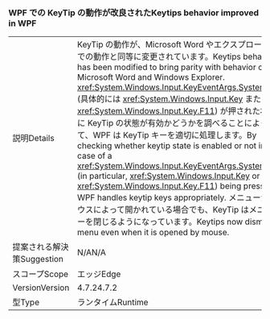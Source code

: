 ### <a name="keytips-behavior-improved-in-wpf"></a><span data-ttu-id="25df8-101">WPF での KeyTip の動作が改良された</span><span class="sxs-lookup"><span data-stu-id="25df8-101">Keytips behavior improved in WPF</span></span>

|   |   |
|---|---|
|<span data-ttu-id="25df8-102">説明</span><span class="sxs-lookup"><span data-stu-id="25df8-102">Details</span></span>|<span data-ttu-id="25df8-103">KeyTip の動作が、Microsoft Word やエクスプローラーでの動作と同等に変更されています。</span><span class="sxs-lookup"><span data-stu-id="25df8-103">Keytips behavior has been modified to bring parity with behavior on Microsoft Word and Windows Explorer.</span></span> <span data-ttu-id="25df8-104"><xref:System.Windows.Input.KeyEventArgs.SystemKey> (具体的には <xref:System.Windows.Input.Key> または <xref:System.Windows.Input.Key.F11>) が押された場合に KeyTip の状態が有効かどうかを調べることによって、WPF は KeyTip キーを適切に処理します。</span><span class="sxs-lookup"><span data-stu-id="25df8-104">By checking whether keytip state is enabled or not in the case of a <xref:System.Windows.Input.KeyEventArgs.SystemKey> (in particular, <xref:System.Windows.Input.Key> or <xref:System.Windows.Input.Key.F11>) being pressed, WPF handles keytip keys appropriately.</span></span> <span data-ttu-id="25df8-105">メニューがマウスによって開かれている場合でも、KeyTip はメニューを閉じるようになっています。</span><span class="sxs-lookup"><span data-stu-id="25df8-105">Keytips now dismiss a menu even when it is opened by mouse.</span></span>|
|<span data-ttu-id="25df8-106">提案される解決策</span><span class="sxs-lookup"><span data-stu-id="25df8-106">Suggestion</span></span>|<span data-ttu-id="25df8-107">N/A</span><span class="sxs-lookup"><span data-stu-id="25df8-107">N/A</span></span>|
|<span data-ttu-id="25df8-108">スコープ</span><span class="sxs-lookup"><span data-stu-id="25df8-108">Scope</span></span>|<span data-ttu-id="25df8-109">エッジ</span><span class="sxs-lookup"><span data-stu-id="25df8-109">Edge</span></span>|
|<span data-ttu-id="25df8-110">Version</span><span class="sxs-lookup"><span data-stu-id="25df8-110">Version</span></span>|<span data-ttu-id="25df8-111">4.7.2</span><span class="sxs-lookup"><span data-stu-id="25df8-111">4.7.2</span></span>|
|<span data-ttu-id="25df8-112">型</span><span class="sxs-lookup"><span data-stu-id="25df8-112">Type</span></span>|<span data-ttu-id="25df8-113">ランタイム</span><span class="sxs-lookup"><span data-stu-id="25df8-113">Runtime</span></span>|

